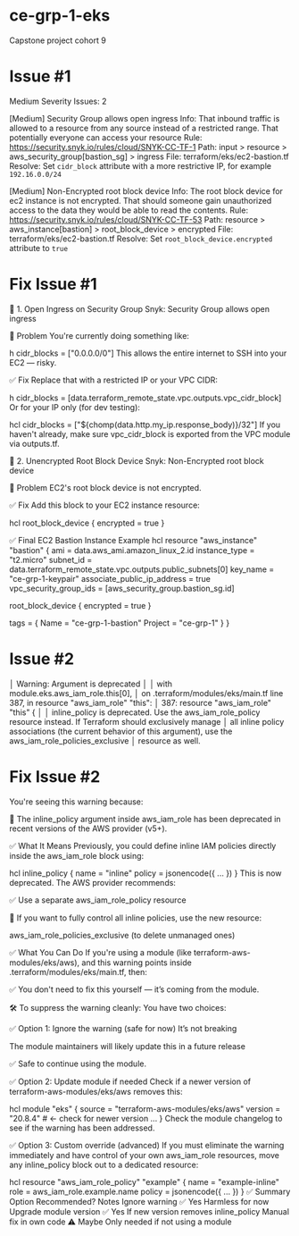 # ce-grp-1-eks
Capstone project cohort 9

# Issue #1
Medium Severity Issues: 2

  [Medium] Security Group allows open ingress
  Info:    That inbound traffic is allowed to a resource from any source instead
           of a restricted range. That potentially everyone can access your
           resource
  Rule:    https://security.snyk.io/rules/cloud/SNYK-CC-TF-1
  Path:    input > resource > aws_security_group[bastion_sg] > ingress
  File:    terraform/eks/ec2-bastion.tf
  Resolve: Set `cidr_block` attribute with a more restrictive IP, for example
           `192.16.0.0/24`

  [Medium] Non-Encrypted root block device
  Info:    The root block device for ec2 instance is not encrypted. That should
           someone gain unauthorized access to the data they would be able to
           read the contents.
  Rule:    https://security.snyk.io/rules/cloud/SNYK-CC-TF-53
  Path:    resource > aws_instance[bastion] > root_block_device > encrypted
  File:    terraform/eks/ec2-bastion.tf
  Resolve: Set `root_block_device.encrypted` attribute to `true`

# Fix Issue #1
🔴 1. Open Ingress on Security Group
Snyk: Security Group allows open ingress

🔧 Problem
You're currently doing something like:

h
cidr_blocks = ["0.0.0.0/0"]
This allows the entire internet to SSH into your EC2 — risky.

✅ Fix
Replace that with a restricted IP or your VPC CIDR:

h
cidr_blocks = [data.terraform_remote_state.vpc.outputs.vpc_cidr_block]
Or for your IP only (for dev testing):

hcl
cidr_blocks = ["${chomp(data.http.my_ip.response_body)}/32"]
If you haven't already, make sure vpc_cidr_block is exported from the VPC module via outputs.tf.

🔴 2. Unencrypted Root Block Device
Snyk: Non-Encrypted root block device

🔧 Problem
EC2's root block device is not encrypted.

✅ Fix
Add this block to your EC2 instance resource:

hcl
root_block_device {
  encrypted = true
}

✅ Final EC2 Bastion Instance Example
hcl
resource "aws_instance" "bastion" {
  ami                         = data.aws_ami.amazon_linux_2.id
  instance_type               = "t2.micro"
  subnet_id                   = data.terraform_remote_state.vpc.outputs.public_subnets[0]
  key_name                    = "ce-grp-1-keypair"
  associate_public_ip_address = true
  vpc_security_group_ids      = [aws_security_group.bastion_sg.id]

  root_block_device {
    encrypted = true
  }

  tags = {
    Name    = "ce-grp-1-bastion"
    Project = "ce-grp-1"
  }
}

# Issue #2
│ Warning: Argument is deprecated
│ 
│   with module.eks.aws_iam_role.this[0],
│   on .terraform/modules/eks/main.tf line 387, in resource "aws_iam_role" "this":
│  387: resource "aws_iam_role" "this" {
│ 
│ inline_policy is deprecated. Use the aws_iam_role_policy resource instead. If Terraform should exclusively manage
│ all inline policy associations (the current behavior of this argument), use the aws_iam_role_policies_exclusive
│ resource as well.


# Fix Issue #2
You're seeing this warning because:

🔴 The inline_policy argument inside aws_iam_role has been deprecated in recent versions of the AWS provider (v5+).

✅ What It Means
Previously, you could define inline IAM policies directly inside the aws_iam_role block using:

hcl
inline_policy {
  name = "inline"
  policy = jsonencode({ ... })
}
This is now deprecated. The AWS provider recommends:

✅ Use a separate aws_iam_role_policy resource

🔁 If you want to fully control all inline policies, use the new resource:

aws_iam_role_policies_exclusive (to delete unmanaged ones)

✅ What You Can Do
If you're using a module (like terraform-aws-modules/eks/aws), and this warning points inside .terraform/modules/eks/main.tf, then:

✅ You don't need to fix this yourself — it’s coming from the module.

🛠 To suppress the warning cleanly:
You have two choices:

✅ Option 1: Ignore the warning (safe for now)
It’s not breaking

The module maintainers will likely update this in a future release

✅ Safe to continue using the module.

✅ Option 2: Update module if needed
Check if a newer version of terraform-aws-modules/eks/aws removes this:

hcl
module "eks" {
  source  = "terraform-aws-modules/eks/aws"
  version = "20.8.4" # ← check for newer version
  ...
}
Check the module changelog to see if the warning has been addressed.

✅ Option 3: Custom override (advanced)
If you must eliminate the warning immediately and have control of your own aws_iam_role resources, move any inline_policy block out to a dedicated resource:

hcl
resource "aws_iam_role_policy" "example" {
  name = "example-inline"
  role = aws_iam_role.example.name
  policy = jsonencode({ ... })
}
✅ Summary
Option	Recommended?	Notes
Ignore warning	✅ Yes	Harmless for now
Upgrade module version	✅ Yes	If new version removes inline_policy
Manual fix in own code	⚠️ Maybe	Only needed if not using a module

